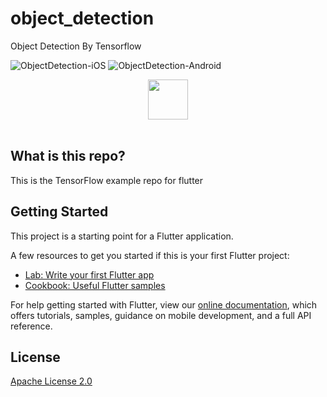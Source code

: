 # object_detection

Object Detection By Tensorflow

![ObjectDetection-iOS](demo/iso_demo.gif) ![ObjectDetection-Android](demo/android_demo.gif)

<div align="center">
  <img src="https://www.tensorflow.org/images/tf_logo_social.png" width="64" height="64"/><br /><br />
</div>

## What is this repo?

This is the TensorFlow example repo for flutter

## Getting Started

This project is a starting point for a Flutter application.

A few resources to get you started if this is your first Flutter project:

- [Lab: Write your first Flutter app](https://flutter.dev/docs/get-started/codelab)
- [Cookbook: Useful Flutter samples](https://flutter.dev/docs/cookbook)

For help getting started with Flutter, view our
[online documentation](https://flutter.dev/docs), which offers tutorials,
samples, guidance on mobile development, and a full API reference.

## License

[Apache License 2.0](LICENSE)